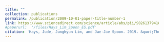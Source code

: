 ```yaml
---
title: ""
collection: publications
permalink: /publication/2009-10-01-paper-title-number-1
link: https://www.sciencedirect.com/science/article/abs/pii/S0261379418303779
#paperurl:  '/files/Hays_Lim_Spoon_ES.pdf'
citation: 'Hays, Jude, Junghyun Lim, and Jae-Jae Spoon. 2019. &quot;The Path from Trade to Right-wing Populism in Europe &quot; <i>Electoral Studies</i>. 60:102038.'
---
```








